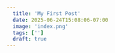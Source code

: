 ```yaml
---
  title: 'My First Post'
  date: 2025-06-24T15:08:06-07:00
  image: 'index.png'
  tags: ['']
  draft: true
---
```

